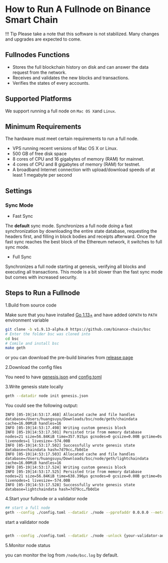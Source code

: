 # How to Run A Fullnode on Binance Smart Chain

!!! Tip
       Please take a note that this software is not stabilized. Many changes and upgrades are expected to come.

## Fullnodes Functions

* Stores the full blockchain history on disk and can answer the data request from the network.
* Receives and validates the new blocks and transactions.
* Verifies the states of every accounts.

## Supported Platforms

We support running a full node on `Mac OS X`and `Linux`.

## Minimum Requirements

The hardware must meet certain requirements to run a full node.

- VPS running recent versions of Mac OS X or Linux.
- 500 GB of free disk space
- 8 cores of CPU and 16 gigabytes of memory (RAM) for mainnet.
- 4 cores of CPU and 8 gigabytes of memory (RAM) for testnet.
- A broadband Internet connection with upload/download speeds of at least 1 megabyte per second

## Settings

### Sync Mode

* Fast Sync

The **default** sync mode. Synchronizes a full node doing a fast synchronization by downloading the entire state database, requesting the headers first, and filling in block bodies and receipts afterward. Once the fast sync reaches the best block of the Ethereum network, it switches to full sync mode.

* Full Sync

Synchronizes a full node starting at genesis, verifying all blocks and executing all transactions. This mode is a bit slower than the fast sync mode but comes with increased security.


## Steps to Run a Fullnode

1.Build from source code

Make sure that you have installed [Go 1.13+](https://golang.org/doc/install) and have added `GOPATH` to `PATH` environment variable

```bash
git clone -b v1.9.13-alpha.0 https://github.com/binance-chain/bsc
# Enter the folder bsc was cloned into
cd bsc
# Comile and install bsc
make geth
```

or you can download the pre-build binaries from [release page](https://github.com/binance-chain/smart-chain-binary/tree/master/bsc)

2.Download the config files

You need to have [genesis.json](https://github.com/binance-chain/smart-chain-binary/blob/master/bsc/fullnode/config/genesis.json) and [config.toml](https://github.com/binance-chain/smart-chain-binary/blob/master/bsc/fullnode/config/config.toml)


3.Write genesis state locally

```bash
geth --datadir node init genesis.json
```

You could see the following output:

```
INFO [05-19|14:53:17.468] Allocated cache and file handles         database=/Users/huangsuyu/Downloads/bsc/node/geth/chaindata cache=16.00MiB handles=16
INFO [05-19|14:53:17.498] Writing custom genesis block
INFO [05-19|14:53:17.501] Persisted trie from memory database      nodes=21 size=56.84KiB time=357.915µs gcnodes=0 gcsize=0.00B gctime=0s livenodes=1 livesize=-574.00B
INFO [05-19|14:53:17.502] Successfully wrote genesis state         database=chaindata hash=7d79cc…fb0d1e
INFO [05-19|14:53:17.503] Allocated cache and file handles         database=/Users/huangsuyu/Downloads/bsc/node/geth/lightchaindata cache=16.00MiB handles=16
INFO [05-19|14:53:17.524] Writing custom genesis block
INFO [05-19|14:53:17.525] Persisted trie from memory database      nodes=21 size=56.84KiB time=638.396µs gcnodes=0 gcsize=0.00B gctime=0s livenodes=1 livesize=-574.00B
INFO [05-19|14:53:17.528] Successfully wrote genesis state         database=lightchaindata hash=7d79cc…fb0d1e
```

4.Start your fullnode or a validator node

```bash
## start a full node
geth --config ./config.toml --datadir ./node --pprofaddr 0.0.0.0 --metrics --pprof
```


start a validator node

```bash

geth --config ./config.toml --datadir ./node -unlock {your-validator-address} --mine --allow-insecure-unlock  --pprofaddr 0.0.0.0 --metrics --pprof
```

5.Monitor node status

you can monitor the log from `/node/bsc.log` by default.



